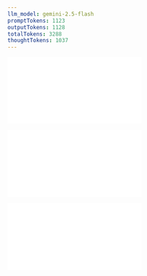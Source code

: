 ```yaml
---
llm_model: gemini-2.5-flash
promptTokens: 1123
outputTokens: 1128
totalTokens: 3288
thoughtTokens: 1037
---
```


![@](steps/_.2dc58d26.md)

![@](steps/stylize%20by%20adding%20emojis%20like%20checkmarks%20to%20make%20output%20more%20human-friendly.8d48cd12.md)

![@](steps/response.1315fa52.md)
